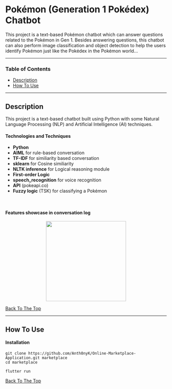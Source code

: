 # Pokémon (Generation 1 Pokédex) Chatbot

This project is a text-based Pokémon chatbot which can answer questions related to the Pokémon in Gen 1. Besides answering questions, this chatbot can also perform image classification and object detection to help the users identify Pokémon just like the Pokédex in the Pokémon world... 

---

### Table of Contents
- [Description](#description)
- [How To Use](#how-to-use)

---

## Description

This project is a text-based chatbot built using Python with some Natural Language Processing (NLP) and Artificial Intelligence (AI) techniques.  

#### Technologies and Techniques

- **Python**
- **AIML** for rule-based conversation
- **TF-IDF** for similiarity based conversation
- **sklearn** for Cosine similiarity
- **NLTK inference** for Logical reasoning module
- **First-order Logic** 
- **speech_recognition** for voice recognition
- **API** (pokeapi.co)
- **Fuzzy logic** (TSK) for classifying a Pokémon

</br>

#### Features showcase in conversation log


<p align="center">
  <img src="https://github.com/Anth0nyK/Online-Marketplace-Application/blob/main/README_Images/1.png" width="250">
</p>

[Back To The Top](#Pokémon-(Generation-1-Pokédex)-Chatbot)

---

## How To Use

#### Installation

```
git clone https://github.com/Anth0nyK/Online-Marketplace-Application.git marketplace
cd marketplace

flutter run
```




[Back To The Top](#Pokémon-(Generation-1-Pokédex)-Chatbot)

